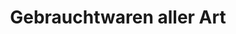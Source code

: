 ---
title: "Gebrauchtwaren aller Art"
url: /bergen/gebrauchtwaren-aller-art/
shop: Gebrauchtwaren
---